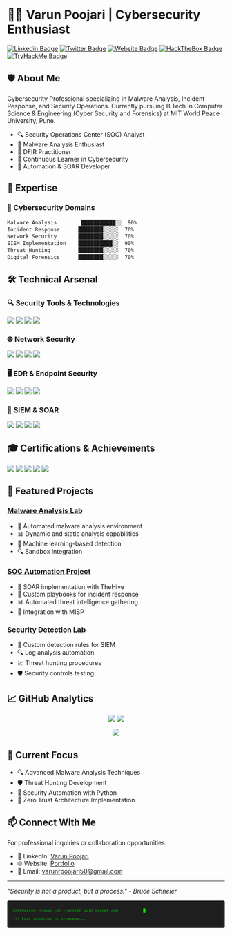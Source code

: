 # 👨‍💻 Varun Poojari | Cybersecurity Enthusiast

[![Linkedin Badge](https://img.shields.io/badge/-LinkedIn-0e76a8?style=for-the-badge&logo=Linkedin&logoColor=white)](https://www.linkedin.com/in/varunpoojari/)
[![Twitter Badge](https://img.shields.io/badge/-Twitter-00acee?style=for-the-badge&logo=Twitter&logoColor=white)](https://twitter.com/itsVarunPujary)
[![Website Badge](https://img.shields.io/badge/-Portfolio-3b5998?style=for-the-badge&logo=google-chrome&logoColor=white)](https://varunpoojari.netlify.app)
[![HackTheBox Badge](https://img.shields.io/badge/-HackTheBox-9FEF00?style=for-the-badge&logo=hackthebox&logoColor=black)](https://academy.hackthebox.com/login)
[![TryHackMe Badge](https://img.shields.io/badge/-TryHackMe-212C42?style=for-the-badge&logo=tryhackme&logoColor=white)](https://tryhackme.com/p/VarunPoojari)

## 🛡️ About Me

Cybersecurity Professional specializing in Malware Analysis, Incident Response, and Security Operations. Currently pursuing B.Tech in Computer Science & Engineering (Cyber Security and Forensics) at MIT World Peace University, Pune.

- 🔍 Security Operations Center (SOC) Analyst
- 🦠 Malware Analysis Enthusiast
- 🚀 DFIR Practitioner
- 🔄 Continuous Learner in Cybersecurity
- 🤖 Automation & SOAR Developer

## 🎯 Expertise

### 🔐 Cybersecurity Domains
```text
Malware Analysis        ███████████░░  90%
Incident Response      ████████░░░░░  70%
Network Security       ████████░░░░░  70%
SIEM Implementation    ███████████░░  90%
Threat Hunting         ████████░░░░░  70%
Digital Forensics      ████████░░░░░  70%
```

## 🛠️ Technical Arsenal

### 🔍 Security Tools & Technologies
<div align="left">
    <img src="https://img.shields.io/badge/-Volatility-000000?style=for-the-badge&logo=volatility&logoColor=white" />
    <img src="https://img.shields.io/badge/-IDA_Pro-4B275F?style=for-the-badge" />
    <img src="https://img.shields.io/badge/-x64dbg-2E64FE?style=for-the-badge" />
    <img src="https://img.shields.io/badge/-Ghidra-DB3552?style=for-the-badge" />
</div>

### 🌐 Network Security
<div align="left">
    <img src="https://img.shields.io/badge/-Wireshark-1679A7?style=for-the-badge&logo=Wireshark&logoColor=white" />
    <img src="https://img.shields.io/badge/-Suricata-EF3B2D?style=for-the-badge&logo=Suricata&logoColor=white" />
    <img src="https://img.shields.io/badge/-Zeek-777BB4?style=for-the-badge&logo=Zeek&logoColor=white" />
    <img src="https://img.shields.io/badge/-Nmap-FF0000?style=for-the-badge" />
</div>

### 🖥️ EDR & Endpoint Security
<div align="left">
    <img src="https://img.shields.io/badge/-Microsoft_Defender_for_Endpoint-00A4EF?style=for-the-badge&logo=Microsoft&logoColor=white" />
    <img src="https://img.shields.io/badge/-Velociraptor-4B275F?style=for-the-badge" />
    <img src="https://img.shields.io/badge/-Sysmon-FF6B6B?style=for-the-badge" />
    <img src="https://img.shields.io/badge/-Qualys-4B275F?style=for-the-badge" />
</div>

### 🎯 SIEM & SOAR
<div align="left">
    <img src="https://img.shields.io/badge/-Microsoft_Sentinel-0078D4?style=for-the-badge&logo=Microsoft&logoColor=white" />
    <img src="https://img.shields.io/badge/-Splunk-000000?style=for-the-badge&logo=Splunk&logoColor=white" />
    <img src="https://img.shields.io/badge/-Elastic-005571?style=for-the-badge&logo=Elastic&logoColor=white" />
    <img src="https://img.shields.io/badge/-TheHive-FF8C00?style=for-the-badge" />
</div>

## 🎓 Certifications & Achievements
<div align="left">
    <img src="https://img.shields.io/badge/-CEHv12-FF0000?style=for-the-badge&logo=EC-COUNCIL&logoColor=white" />
    <img src="https://img.shields.io/badge/-NDE-007ACC?style=for-the-badge&logo=EC-COUNCIL&logoColor=white" />
    <img src="https://img.shields.io/badge/-EHE-4D4D4D?style=for-the-badge&logo=EC-COUNCIL&logoColor=white" />
    <img src="https://img.shields.io/badge/-DFE-006400?style=for-the-badge&logo=EC-COUNCIL&logoColor=white" />
    <img src="https://img.shields.io/badge/-Google_Cybersecurity-4285F4?style=for-the-badge&logo=google&logoColor=white" />
</div>

## 🚀 Featured Projects

### [Malware Analysis Lab](https://github.com/your-repo)
- 🔬 Automated malware analysis environment
- 📊 Dynamic and static analysis capabilities
- 🤖 Machine learning-based detection
- 🔍 Sandbox integration

### [SOC Automation Project](https://github.com/your-repo)
- 🔄 SOAR implementation with TheHive
- 🤖 Custom playbooks for incident response
- 📊 Automated threat intelligence gathering
- 🎯 Integration with MISP

### [Security Detection Lab](https://github.com/your-repo)
- 🚨 Custom detection rules for SIEM
- 🔍 Log analysis automation
- 📈 Threat hunting procedures
- 🛡️ Security controls testing

## 📈 GitHub Analytics

<p align="center">
    <img height="160em" src="https://github-readme-stats.vercel.app/api?username=Varunpoojari&show_icons=true&theme=radical" />
    <img height="160em" src="https://github-readme-streak-stats.herokuapp.com/?user=Varunpoojari&theme=radical" />
</p>

<p align="center">
    <img height="200em" src="https://github-readme-stats.vercel.app/api/top-langs/?username=Varunpoojari&theme=radical&layout=compact" />
</p>

## 🎯 Current Focus
- 🔍 Advanced Malware Analysis Techniques
- 🛡️ Threat Hunting Development
- 🤖 Security Automation with Python
- 🔐 Zero Trust Architecture Implementation

## 📫 Connect With Me
For professional inquiries or collaboration opportunities:
- 💼 LinkedIn: [Varun Poojari](https://www.linkedin.com/in/varunpoojari50/)
- 🌐 Website: [Portfolio](https://varunpoojari.netlify.app)
- 📧 Email: varunrpoojari50@gmail.com

---
*"Security is not a product, but a process." - Bruce Schneier*


<img src="terminal.svg" width="800" alt="Terminal Animation">

